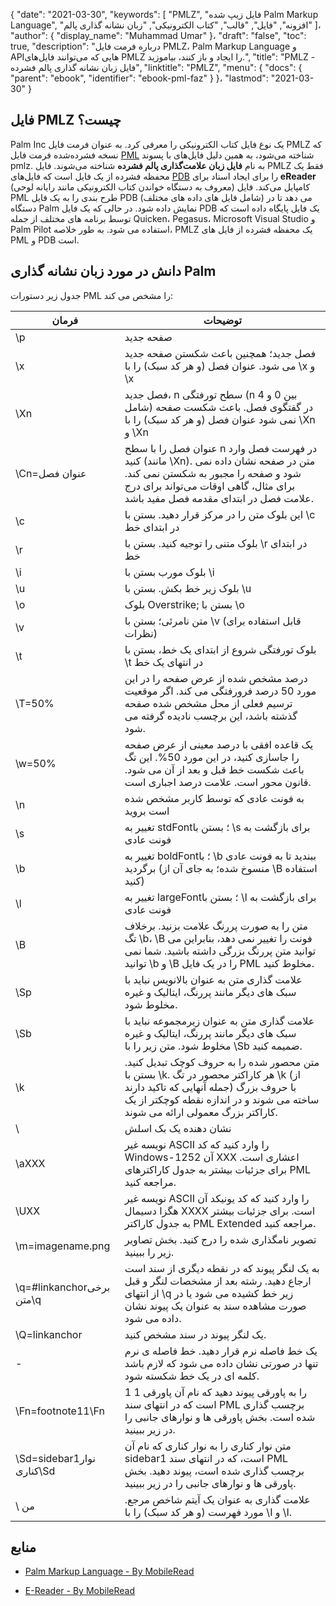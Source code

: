 {
  "date": "2021-03-30",
  "keywords": [
"PMLZ",
"فایل زیپ شده Palm Markup Language",
"افزونه",
"فایل",
"قالب",
"کتاب الکترونیکی",
"زبان نشانه گذاری پالم"
]،
  "author": {
    "display_name": "Muhammad Umar"
}،
  "draft": "false",
  "toc": true,
  "description": "درباره فرمت فایل PMLZ، Palm Markup Language و APIهایی که می‌توانند فایل‌های PMLZ را ایجاد و باز کنند، بیاموزید.",
  "title": "PMLZ - فایل زبان نشانه گذاری پالم فشرده",
  "linktitle": "PMLZ",
  "menu": {
    "docs": {
      "parent": "ebook",
      "identifier": "ebook-pml-faz"
}
}،
  "lastmod": "2021-03-30"
}

## فایل PMLZ چیست؟

Palm Inc یک نوع فایل کتاب الکترونیکی را معرفی کرد. به عنوان فرمت فایل PMLZ که نسخه فشرده‌شده فرمت فایل [PML](/ebook/pml/) شناخته می‌شود، به همین دلیل فایل‌های با پسوند pmlz. به نام **فایل زبان علامت‌گذاری پالم فشرده** شناخته می‌شوند. فایل PMLZ فقط یک محفظه فشرده از یک فایل است که فایل‌های [PDB](/programming/pdb/) را برای ایجاد اسناد برای **eReader** (معروف به دستگاه خواندن کتاب الکترونیکی مانند رایانه لوحی) کامپایل می‌کند. فایل PML طرح بندی را به یک فایل PDB (شامل فایل های داده های مختلف) می دهد تا در دستگاه Palm نمایش داده شود. در حالی که یک فایل PDB یک فایل پایگاه داده است که توسط برنامه های مختلف از جمله Quicken، Pegasus، Microsoft Visual Studio و Palm Pilot استفاده می شود. به طور خلاصه، PMLZ یک محفظه فشرده از فایل های PML و PDB است.


## دانش در مورد زبان نشانه گذاری Palm
جدول زیر دستورات PML را مشخص می کند:

|فرمان|توضیحات|
---|---|
| \p | صفحه جدید |
| \x | فصل جدید؛ همچنین باعث شکستن صفحه جدید می شود. عنوان فصل (و هر کد سبک) را با \x و \x | ببندید
| \Xn | فصل جدید، n سطح تورفتگی (n بین 0 و 4 شامل) در گفتگوی فصل. باعث شکست صفحه نمی شود عنوان فصل (و هر کد سبک) را با \Xn و \Xn | محصور کنید
| \Cn=عنوان فصل | عنوان فصل را با سطح n در فهرست فصل وارد کنید (مانند \Xn). متن در صفحه نشان داده نمی شود و صفحه را مجبور به شکستن نمی کند. برای مثال، گاهی اوقات می‌تواند برای درج علامت فصل در ابتدای مقدمه فصل مفید باشد. |
| \c | این بلوک متن را در مرکز قرار دهید. بستن با \c در ابتدای خط |
| \r | بلوک متنی را توجیه کنید. بستن با \r در ابتدای خط |
| \i | بلوک مورب بستن با \i |
| \u | بلوک زیر خط بکش. بستن با \u |
| \o | بلوک Overstrike; بستن با \o |
| \v | متن نامرئی؛ بستن با \v (قابل استفاده برای نظرات) |
| \t | بلوک تورفتگی شروع از ابتدای یک خط، بستن با \t در انتهای یک خط |
| \T=50% | درصد مشخص شده از عرض صفحه را در این مورد 50 درصد فرورفتگی می کند. اگر موقعیت ترسیم فعلی از محل مشخص شده صفحه گذشته باشد، این برچسب نادیده گرفته می شود. |
| \w=50% | یک قاعده افقی با درصد معینی از عرض صفحه را جاسازی کنید، در این مورد 50%. این تگ باعث شکست خط قبل و بعد از آن می شود. قانون محور است. علامت درصد اجباری است. |
| \n | به فونت عادی که توسط کاربر مشخص شده است بروید
| \s | تغییر به stdFont؛ بستن با \s برای بازگشت به فونت عادی |
| \b | تغییر به boldFont؛ با \b ببندید تا به فونت عادی برگردید (منسوخ شده؛ به جای آن از \B استفاده کنید) |
| \l | تغییر به largeFont؛ بستن با \l برای بازگشت به فونت عادی |
| \B | متن را به صورت پررنگ علامت بزنید. برخلاف تگ \b، \B فونت را تغییر نمی دهد، بنابراین می توانید متن پررنگ بزرگی داشته باشید. شما نمی توانید \b و \B را در یک فایل PML مخلوط کنید. |
| \Sp | علامت گذاری متن به عنوان بالانویس نباید با سبک های دیگر مانند پررنگ، ایتالیک و غیره مخلوط شود. |
| \Sb | علامت گذاری متن به عنوان زیرمجموعه نباید با سبک های دیگر مانند پررنگ، ایتالیک و غیره مخلوط شود. متن زیر را با \Sb ضمیمه کنید. |
| \k | متن محصور شده را به حروف کوچک تبدیل کنید. بستن با \k. هر کاراکتر محصور در تگ \k (از جمله آنهایی که تاکید دارند) با حروف بزرگ ساخته می شوند و در اندازه نقطه کوچکتر از یک کاراکتر بزرگ معمولی ارائه می شوند. |
| \\ | نشان دهنده یک بک اسلش |
| \aXXX | نویسه غیر ASCII را وارد کنید که کد Windows-1252 آن XXX اعشاری است. برای جزئیات بیشتر به جدول کاراکترهای PML مراجعه کنید. |
| \UXX | نویسه غیر ASCII را وارد کنید که کد یونیکد آن هگزا دسیمال XXXX است. برای جزئیات بیشتر به جدول کاراکتر PML Extended مراجعه کنید. |
| \m=imagename.png | تصویر نامگذاری شده را درج کنید. بخش تصاویر زیر را ببینید. |
| \q=#linkanchorبرخی متن\q | به یک لنگر پیوند که در نقطه دیگری از سند است ارجاع دهید. رشته بعد از مشخصات لنگر و قبل از انتهای \q زیر خط کشیده می شود یا در صورت مشاهده سند به عنوان یک پیوند نشان داده می شود. |
| \Q=linkanchor | یک لنگر پیوند در سند مشخص کنید. |
| \- | یک خط فاصله نرم قرار دهید. خط فاصله ی نرم تنها در صورتی نشان داده می شود که لازم باشد کلمه ای در یک خط شکسته شود. |
| \Fn=footnote11\Fn | 1 را به پاورقی پیوند دهید که نام آن پاورقی 1 است که در انتهای سند PML برچسب گذاری شده است. بخش پاورقی ها و نوارهای جانبی را در زیر ببینید. |
| \Sd=sidebar1نوار کناری\Sd | متن نوار کناری را به نوار کناری که نام آن sidebar1 است، که در انتهای سند PML برچسب گذاری شده است، پیوند دهید. بخش پاورقی ها و نوارهای جانبی را در زیر ببینید. |
| \ من | علامت گذاری به عنوان یک آیتم شاخص مرجع. مورد فهرست (و هر کد سبک) را با \I و \I.| ببندید


## منابع

* [Palm Markup Language - By MobileRead](https://wiki.mobileread.com/wiki/EReader)

* [E-Reader - By MobileRead](https://en.wikipedia.org/wiki/E-reader)


